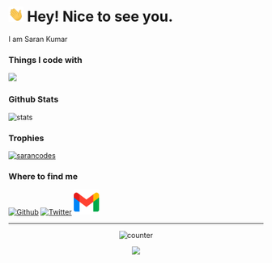 <h1><img src="https://github.com/sarancodes/sarancodes/blob/66f6f67d57f39fa4026e9d98b500a8dd13a773af/wave.gif" width="30px"> Hey! Nice to see you.</h1>
I am Saran Kumar 
<h3>Things I code with</h3>

<p align="left">
  <a href="https://skillicons.dev">
    <img src="https://skillicons.dev/icons?i=java,c,linux,python,html,js,css" />
  </a>
</p>
<h3>Github Stats</h3>
<p> <img alt="stats" src="https://github-readme-stats.vercel.app/api?username=sarancodes&show_icons=true&theme=tokyonight"/>
</p>

<h3>Trophies</h3>
<p align="left"> <a href="https://github.com/ryo-ma/github-profile-trophy"><img src="https://github-profile-trophy.vercel.app/?username=sarancodes" alt="sarancodes" /></a> </p>

<h3>Where to find me</h3>
<p><a href="https://github.com/sarancodes" target="_blank"><img alt="Github" src="https://skillicons.dev/icons?i=github" /></a>     <a href="https://twitter.com/sarancodes" target="_blank"><img alt="Twitter" src="https://skillicons.dev/icons?i=twitter" /></a>     <a href=mailto:sarancodes@gmail.com" target="_blank"><img alt="Gmail" src="https://raw.githubusercontent.com/sarancodes/sarancodes/5f385c9e0722ab99f85e7f07e185711c1469b48e/gmail1.png" height="50" width="50" style"border-radius: 15px"/></a>
</p>

------------

<p align="center"><img alt="counter" src="https://komarev.com/ghpvc/?username=sarancodes&color=blueviolet"/> </p>
<p align="center"><img src="https://github.com/thmsgbrt/thmsgbrt/workflows/README%20build/badge.svg" />

